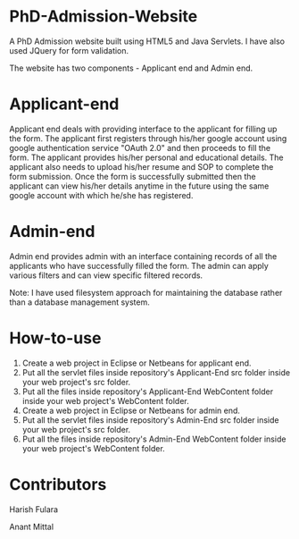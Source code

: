 # PhD-Admission-Website

A PhD Admission website built using HTML5 and Java Servlets. I have also used JQuery for form validation.

The website has two components - Applicant end and Admin end.

# Applicant-end

Applicant end deals with providing interface to the applicant for filling up the form. The applicant first registers through his/her google account using google authentication service "OAuth 2.0" and then proceeds to fill the form. The applicant provides his/her personal and educational details. The applicant also needs to upload his/her resume and SOP to complete the form submission. Once the form is successfully submitted then the applicant can view his/her details anytime in the future using the same google account with which he/she has registered.

# Admin-end

Admin end provides admin with an interface containing records of all the applicants who have successfully filled the form. The admin can apply various filters and can view specific filtered records.

Note: I have used filesystem approach for maintaining the database rather than a database management system.

# How-to-use

1. Create a web project in Eclipse or Netbeans for applicant end.
2. Put all the servlet files inside repository's Applicant-End src folder inside your web project's src folder.
3. Put all the files inside repository's Applicant-End WebContent folder inside your web project's WebContent folder.
4. Create a web project in Eclipse or Netbeans for admin end.
5. Put all the servlet files inside repository's Admin-End src folder inside your web project's src folder.
6. Put all the files inside repository's Admin-End WebContent folder inside your web project's WebContent folder.
 

# Contributors

Harish Fulara

Anant Mittal
